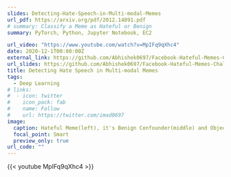 ```yaml
---
slides: Detecting-Hate-Speech-in-Multi-modal-Memes
url_pdf: https://arxiv.org/pdf/2012.14891.pdf
# summary: Classify a Meme as Hateful or Benign
summary: PyTorch, Python, Jupyter Notebook, EC2

url_video: "https://www.youtube.com/watch?v=MpIFq9qXhc4"
date: 2020-12-1T00:00:00Z
external_link: https://github.com/Abhishek0697/Facebook-Hateful-Memes-Challenge
url_slides: https://github.com/Abhishek0697/Facebook-Hateful-Memes-Challenge/blob/main/Detecting%20Hate%20Speech%20in%20Multi-modal%20Memes.pdf
title: Detecting Hate Speech in Multi-modal Memes
tags:
  - Deep Learning
# links:
#  - icon: twitter
#    icon_pack: fab
#    name: Follow
#    url: https://twitter.com/imad0697
image:
  caption: Hateful Meme(left), it's Benign Confounder(middle) and Object Dection Visualization(right)
  focal_point: Smart
  preview_only: true
url_code: ""
---
```



{{< youtube MpIFq9qXhc4 >}}

